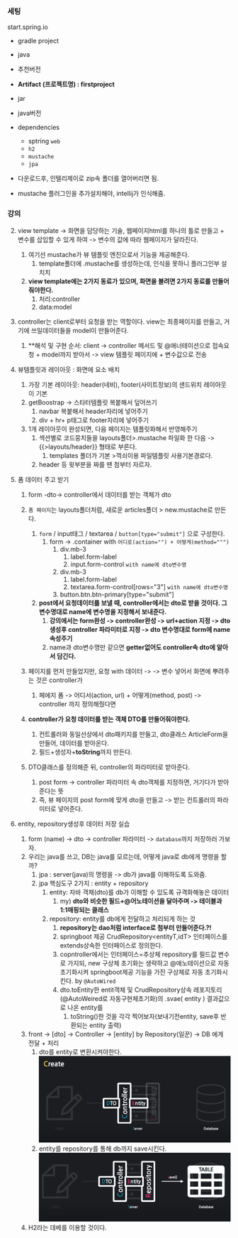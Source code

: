 ### 세팅

start.spring.io

- gradle project
- java
- 추천버전
- **Artifact (프로젝트명) : firstproject**
- jar
- java버전

- dependencies

    - sptring `web`
    - `h2`
    - `mustache`
    - `jpa`

- 다운로드후, 인텔리제이로 zip속 폴더를 열어버리면 됨.
- mustache 플러그인을 추가설치해야, intellij가 인식해줌.

### 강의

2. view template -> 화면을 담당하는 기술, 웹페이지html를 하나의 틀로 만들고 + 변수를 삽입할 수 있게 하여 -> 변수의 값에 따라 웹페이지가 달라진다.
    1. 여기선 mustache가 뷰 템플릿 엔진으로서 기능을 제공해준다.
        1. template폴더에 .mustache를 생성하는데, 인식을 못하니 플러그인부 설치치
    2. **view template에는 2가지 동료가 있으며, 화면을 볼려면 2가지 동료를 만들어줘야한다.**
        1. 처리:controller
        2. data:model

3. controller는 client로부터 요청을 받는 역할이다. view는 최종페이지를 만들고, 거기에 쓰일데이터들을 model이 만들어준다.
    1. **해석 및 구현 순서: client -> controller 메서드 및 @애너테이션으로 접속요청 + model까지 받아서 -> view 템플릿 페이지에 + 변수값으로 전송

4. 뷰템플릿과 레이아웃 : 화면에 요소 배치
    1. 가장 기본 레이아웃:  header(네비), footer(사이트정보)의 샌드위치 레이아웃이 기본
    2. getBoostrap -> 스타터템플릿 복붙해서 덮어쓰기
        1. navbar 복붙해서 header자리에 넣어주기
        2. div + hr+ p태그로 footer자리에 넣어주기
    3. 1개 레이아웃이 완성되면, 다음 페이지는 템플릿화해서 반영해주기
        1. 섹션별로 코드뭉치들을 layouts폴더>.mustache 파일화 한 다음 -> {{>layouts/header}} 형태로 부른다.
            1. templates 폴더가 기본 >꺽쇠이용 파일템플릿 사용기본경로다.
        2. header 등 윗부분을 짜를 땐 첨부터 자르자.
5. 폼 데이터 주고 받기
    1. form -dto-> controller에서 데이터를 받는 객체가 dto
    2. `폼 페이지`는 layouts폴더처럼, 새로운 articles폴더 > new.mustache로 만든다.
        1. `form` / input태그 / textarea / `button[type="submit"]` 으로 구성한다.
            1. form -> .container with `어디로(action="") + 어떻게(method=""")`
                1. div.mb-3
                    1. label.form-label
                    2. input.form-control `with name에 dto변수명`
                2. div.mb-3
                    1. label.form-label
                    2. textarea.form-control[rows="3"] `with name에 dto변수명`
                3. button.btn.btn-primary[type="submit"]
        2. **post에서 요청데이터를 보낼 때, controller에서는 dto로 받을 것이다. 그 변수명대로 name에 변수명을 지정해서 보내준다.**
            1. **강의에서는 form완성 -> controller완성 -> url+action 지정 -> dto 생성후 controller 파라미터로 지정 -> dto 변수명대로 form에
               name속성주기**
            2. name과 dto변수명만 같으면 **getter없어도 controller속 dto에 알아서 담긴다.**

    3. 페이지를 먼저 만들었지만, 요청 with 데이터 -> -> 변수 넣어서 화면에 뿌려주는 것은 controller가
        1. 페에지 폼 -> 어디서(action, url) + 어떻게(method, post) -> controller 까지 정의해줬다면
    4. **controller가 요청 데이터를 받는 객체 DTO를 만들어줘야한다.**
        1. 컨트롤러와 동일선상에서 dto패키지를 만들고, dto클래스 ArticleForm을 만들어, 데이터를 받아온다.
        2. 필드+생성자+**toString**까지 만든다.
    5. DTO클래스를 정의해준 뒤, controller의 파라미터로 받아준다.
        1. post form -> controller 파라미터 속 dto객체를 지정하면, 거기다가 받아준다는 뜻
        2. 즉, 뷰 페이지의 post form에 맞게 dto을 만들고 -> 받는 컨트롤러의 파라미터로 넣어준다.

6. entity, repository생성후 데이터 저장 실습
    1. form (name) -> dto -> controller 파라미터 -> `database`까지 저장하러 가보자.
    2. 우리는 java를 쓰고, DB는 java를 모르는데, 어떻게 java로 db에게 명령을 할까?
        1. jpa : server(java)의 명령을 -> db가 java를 이해하도록 도와줌.
        2. jpa 핵심도구 2가지 : entity + repository
            1. entity: 자바 객채(dto)를 db가 이해할 수 있도록 규격화해놓은 데이터
                1. my) **dto와 비슷한 필드+@어노테이션을 달아주며 -> 테이블과 1:1매핑되는 클래스**
            2. repository: entity를 db에게 전달하고 처리되게 하는 것
                1. **repository는 dao처럼 interface로 첨부터 만들어준다.?!**
                2. springboot 제공 CrudRepository<entityT,idT> 인터페이스를 extends상속한 인터페이스로 정의한다.
                3. copntroller에서는 인터페이스=추상체 repository를 필드값 변수로 가지되, new 구상체 초기화는 생략하고 @애노테이션으로 자동초기화시켜 springboot제공 기능을 가진
                   구상체로 자동 초기화시킨다. by `@AutoWired`
                4. dto.toEntity한 entit객체 및 CrudRepository상속 레포지토리 (@AutoWeired로 자동구현체초기화)의 .svae( entity ) 결과값으로 나온 entity를
                   1. toString()한 것을 각각 찍어보자(보내기전entity, save후 반환되는 entity 출력)
    3. front -> [dto] -> Controller -> [entity] by Repository(일꾼) -> DB 에게 전달 + 처리
        1. dto를 entity로 변환시켜야한다.
           ![image-20220414175216790](https://raw.githubusercontent.com/is2js/screenshots/main/image-20220414175216790.png)
        2. entity를 repository를 통해 db까지 save시킨다.
           ![image-20220414175409690](https://raw.githubusercontent.com/is2js/screenshots/main/image-20220414175409690.png)
    4. H2라는 데베를 이용할 것이다.
